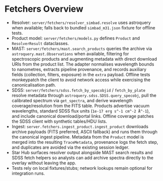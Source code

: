 # Fetchers Overview

- Resolver: `server/fetchers/resolver_simbad.resolve` uses astroquery when available; falls back to
  bundled `simbad_m31.json` fixture for offline tests.
- Product model: `server/fetchers/models.py` defines `Product` and `ResolverResult` dataclasses.
- MAST: `server/fetchers/mast.search_products` queries the archive via `astroquery.mast.Observations`
  when available, filtering for spectroscopic products and augmenting metadata with direct download
  URIs from the product list. The adapter normalises wavelength bounds to nanometres, extracts
  pipeline provenance, and records auxiliary fields (collection, filters, exposure) in the `extra`
  payload. Offline tests monkeypatch the client to avoid network access while exercising the
  canonicalisation path.
- SDSS: `server/fetchers/sdss.fetch_by_specobjid` / `fetch_by_plate` resolve metadata through
  `astroquery.sdss.SDSS.query_specobj`, pull the calibrated spectrum via `get_spectra`, and derive
  wavelength coverage/resolution from the FITS table. Products advertise vacuum wavelengths,
  standard SDSS flux units (`1e-17 erg s^-1 cm^-2 Å^-1`), and include canonical download/portal
  links. Offline coverage patches the SDSS client with synthetic tables/HDU lists.
- Ingest: `server.fetchers.ingest_product.ingest_product` downloads archive payloads (FITS preferred,
  ASCII fallback) and runs them through the canonical ingest pipeline. Metadata from the `Product`
  model is merged into the resulting `TraceMetadata`, provenance logs the fetch step, and duplicates
  are avoided via the existing session ledger.
- Star Hub surfaces resolver output alongside MAST search results and SDSS fetch helpers so analysts
  can add archive spectra directly to the overlay without leaving the app.
- Tests rely on local fixtures/stubs; network lookups remain optional for integration runs.
